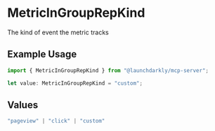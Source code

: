# MetricInGroupRepKind

The kind of event the metric tracks

## Example Usage

```typescript
import { MetricInGroupRepKind } from "@launchdarkly/mcp-server";

let value: MetricInGroupRepKind = "custom";
```

## Values

```typescript
"pageview" | "click" | "custom"
```